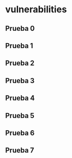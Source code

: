 # vulnerabilities
## Prueba 0
## Prueba 1
## Prueba 2
## Prueba 3
## Prueba 4
## Prueba 5
## Prueba 6
## Prueba 7
